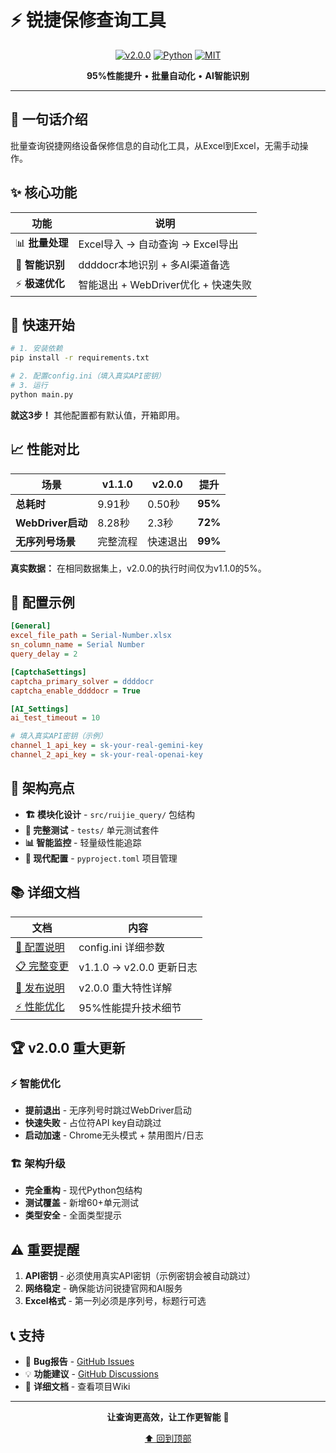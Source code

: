 # ⚡ 锐捷保修查询工具

<div align="center">

[![v2.0.0](https://img.shields.io/badge/Version-v2.0.0-blue)](https://github.com/MisonL/RuijieWarrantyQuery)
[![Python](https://img.shields.io/badge/Python-3.8+-green)](https://python.org)
[![MIT](https://img.shields.io/badge/License-MIT-yellow)](LICENSE)

**95%性能提升** • **批量自动化** • **AI智能识别**

</div>

---

## 🎯 一句话介绍

批量查询锐捷网络设备保修信息的自动化工具，从Excel到Excel，无需手动操作。

## ✨ 核心功能

| 功能 | 说明 |
|------|------|
| 📊 **批量处理** | Excel导入 → 自动查询 → Excel导出 |
| 🤖 **智能识别** | ddddocr本地识别 + 多AI渠道备选 |
| ⚡ **极速优化** | 智能退出 + WebDriver优化 + 快速失败 |

## 🚀 快速开始

```bash
# 1. 安装依赖
pip install -r requirements.txt

# 2. 配置config.ini（填入真实API密钥）
# 3. 运行
python main.py
```

**就这3步！** 其他配置都有默认值，开箱即用。

## 📈 性能对比

| 场景 | v1.1.0 | v2.0.0 | 提升 |
|------|--------|--------|------|
| **总耗时** | 9.91秒 | 0.50秒 | **95%** |
| **WebDriver启动** | 8.28秒 | 2.3秒 | **72%** |
| **无序列号场景** | 完整流程 | 快速退出 | **99%** |

**真实数据：** 在相同数据集上，v2.0.0的执行时间仅为v1.1.0的5%。

## 🔧 配置示例

```ini
[General]
excel_file_path = Serial-Number.xlsx
sn_column_name = Serial Number
query_delay = 2

[CaptchaSettings]
captcha_primary_solver = ddddocr
captcha_enable_ddddocr = True

[AI_Settings]
ai_test_timeout = 10

# 填入真实API密钥（示例）
channel_1_api_key = sk-your-real-gemini-key
channel_2_api_key = sk-your-real-openai-key
```

## 🎨 架构亮点

- **🏗️ 模块化设计** - `src/ruijie_query/` 包结构
- **🧪 完整测试** - `tests/` 单元测试套件
- **📊 智能监控** - 轻量级性能追踪
- **🔧 现代配置** - `pyproject.toml` 项目管理

## 📚 详细文档

| 文档 | 内容 |
|------|------|
| [🔧 配置说明](https://github.com/MisonL/RuijieWarrantyQuery#配置说明) | config.ini 详细参数 |
| [📋 完整变更](CHANGELOG.md) | v1.1.0 → v2.0.0 更新日志 |
| [🚀 发布说明](RELEASE_NOTES_v2.0.0.md) | v2.0.0 重大特性详解 |
| [⚡ 性能优化](PERFORMANCE_OPTIMIZATION_SUMMARY.md) | 95%性能提升技术细节 |

## 🏆 v2.0.0 重大更新

### ⚡ 智能优化
- **提前退出** - 无序列号时跳过WebDriver启动
- **快速失败** - 占位符API key自动跳过
- **启动加速** - Chrome无头模式 + 禁用图片/日志

### 🏗️ 架构升级
- **完全重构** - 现代Python包结构
- **测试覆盖** - 新增60+单元测试
- **类型安全** - 全面类型提示

## ⚠️ 重要提醒

1. **API密钥** - 必须使用真实API密钥（示例密钥会被自动跳过）
2. **网络稳定** - 确保能访问锐捷官网和AI服务
3. **Excel格式** - 第一列必须是序列号，标题行可选

## 📞 支持

- 🐛 **Bug报告** - [GitHub Issues](https://github.com/MisonL/RuijieWarrantyQuery/issues)
- 💡 **功能建议** - [GitHub Discussions](https://github.com/MisonL/RuijieWarrantyQuery/discussions)
- 📖 **详细文档** - 查看项目Wiki

---

<div align="center">

**让查询更高效，让工作更智能** 🤖

[⬆ 回到顶部](#-锐捷保修查询工具)

</div>